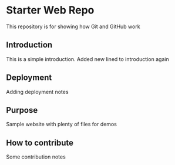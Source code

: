 # Starter Web Repo

This repository is for showing how Git and GitHub work

## Introduction

This is a simple introduction. Added new lined to introduction again

## Deployment

Adding deployment notes

## Purpose

Sample website with plenty of files for demos

## How to contribute

Some contribution notes